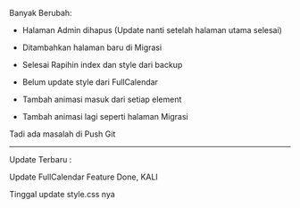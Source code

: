 Banyak Berubah:

- Halaman Admin dihapus (Update nanti setelah halaman utama selesai)

- Ditambahkan halaman baru di Migrasi

- Selesai Rapihin index dan style dari backup

- Belum update style dari FullCalendar

- Tambah animasi masuk dari setiap element

- Tambah animasi lagi seperti halaman Migrasi

Tadi ada masalah di Push Git

---

Update Terbaru :

Update FullCalendar Feature Done, KALI

Tinggal update style.css nya
